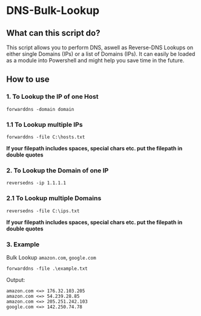 # DNS-Bulk-Lookup

## What can this script do?

This script allows you to perform DNS, aswell as Reverse-DNS Lookups on either single Domains (IPs) or a list of Domains (IPs). It can easily be loaded as a module into Powershell and might help you save time in the future.

## How to use

### 1. To Lookup the IP of one Host

```
forwarddns -domain domain
```

### 1.1 To Lookup multiple IPs

```
forwarddns -file C:\hosts.txt 
```
**If your filepath includes spaces, special chars etc. put the filepath in double quotes**

### 2. To Lookup the Domain of one IP

```
reversedns -ip 1.1.1.1
``` 
 ### 2.1 To Lookup multiple Domains
 
 ```
 reversedns -file C:\ips.txt
 ```
 **If your filepath includes spaces, special chars etc. put the filepath in double quotes**

### 3. Example

Bulk Lookup `amazon.com`, `google.com`
```
forwarddns -file .\example.txt
```
Output: 
```
amazon.com <=> 176.32.103.205
amazon.com <=> 54.239.28.85
amazon.com <=> 205.251.242.103
google.com <=> 142.250.74.78
```
